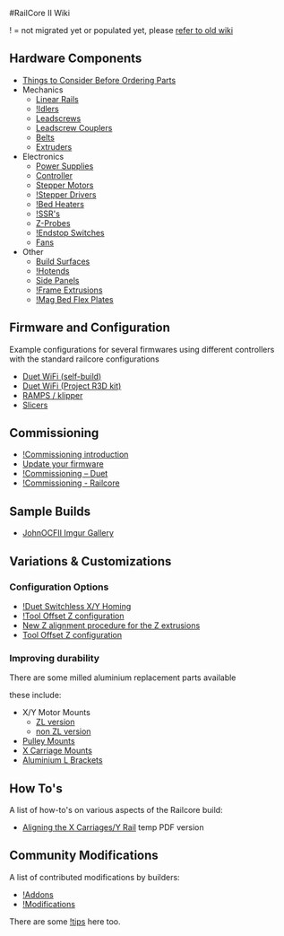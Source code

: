 #RailCore II Wiki

! = not migrated yet or populated yet, please [refer to old wiki](https://railcore.org/doku.php)

## Hardware Components

  * [Things to Consider Before Ordering Parts](./things_to_consider_before_ordering_parts.md)
  * Mechanics
    * [Linear Rails](./linear_rails.md)
    * [!Idlers]()
    * [Leadscrews](./leadscrews.md)
    * [Leadscrew Couplers](./leadscrew_couplers.md)
    * [Belts](./belts.md)
    * [Extruders](./extruders.md)
  * Electronics
    * [Power Supplies](./power_supplies.md)
    * [Controller](./controller.md)
    * [Stepper Motors](./stepper_motors.md)
    * [!Stepper Drivers]()
    * [!Bed Heaters]()
    * [!SSR's]()
    * [Z-Probes](./z_probe.md)
    * [!Endstop Switches]()
    * [Fans](./fans.md)
  * Other
    * [Build Surfaces](./build_surfaces.md)
    * [!Hotends]()
    * [Side Panels](./side_panels.md)
    * [!Frame Extrusions]()
    * [!Mag Bed Flex Plates]()

## Firmware and Configuration

 Example configurations for several firmwares using different controllers with the standard railcore configurations

  * [Duet WiFi (self-build)](https://github.com/railcore/configs/tree/master/duet)
  * [Duet WiFi (Project R3D kit)](https://github.com/railcore/configs/tree/master/Duet_archive/ProjectR3D/300ZL)
  * [RAMPS / klipper](https://github.com/railcore/configs/tree/master/Klipper/300ZL_dual_MCU)
  * [Slicers](https://github.com/railcore/slicers)

## Commissioning

  * [!Commissioning introduction]()
  * [Update your firmware](./update_firmware.md)
  * [!Commissioning – Duet]()
  * [!Commissioning - Railcore]()

## Sample Builds

- [JohnOCFII Imgur Gallery](https://imgur.com/a/edVEg4K)

## Variations & Customizations

### Configuration Options 
  * [!Duet Switchless X/Y Homing]()
  * [!Tool Offset Z configuration]()
  * [New Z alignment procedure for the Z extrusions](./new_Z_alignment_procedure_for_the_Z_extrusions.md)
  * [Tool Offset Z configuration](./tool_offset_z_configuration.md)
  
### Improving durability
There are some milled aluminium replacement parts available 

these include:
  * X/Y Motor Mounts
    * [ZL version](https://713maker.com/railcore/railcore-ii-zl-series-motor-mounts)
    * [non ZL version](https://713maker.com/railcore/railcore-ii-non-zl-series-motor-mounts)
  * [Pulley Mounts](https://713maker.com/railcore/railcore-ii-idler-pulley-mounts)
  * [X Carriage Mounts](http://www.mandalaroseworks.com/product/railcore)
  * [Aluminium L Brackets](http://www.mandalaroseworks.com/product/railcore#lbrackets)

## How To's 
A list of how-to's on various aspects of the Railcore build:
  * [Aligning the X Carriages/Y Rail](aligning_the_x_carriages_y_rail.pdf) temp PDF version

## Community Modifications

A list of contributed modifications by builders:
  * [!Addons]()
  * [!Modifications]()

There are some [!tips]() here too.
